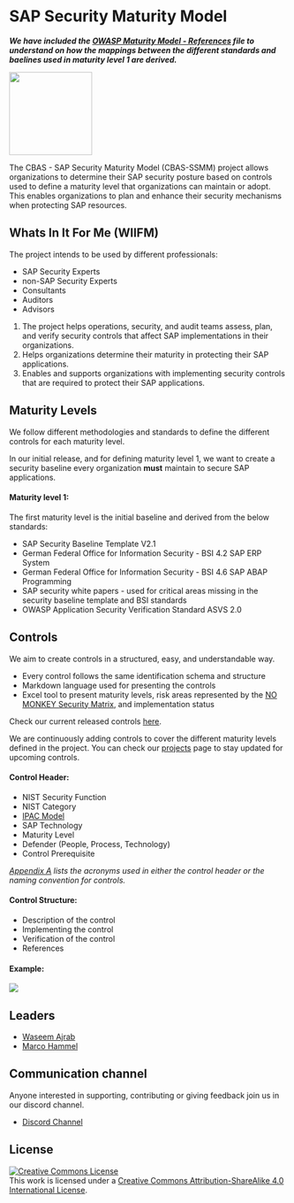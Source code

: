# SAP Security Maturity Model

__*We have included the [OWASP Maturity Model - References](https://github.com/NO-MONKEY/CBAS-SAP-SecurityMaturityModel/blob/master/OWASP%20Maturity%20Model%20-%20References.xlsx) file to understand on how the mappings between the different standards and baelines used in maturity level 1 are derived.*__

<img src="img/Silverback.png" width="150"/><br>


The CBAS - SAP Security Maturity Model (CBAS-SSMM) project allows organizations to determine their SAP security posture based on controls used to define a maturity level that organizations can maintain or adopt. This enables organizations to plan and enhance their security mechanisms when protecting SAP resources.


## Whats In It For Me (WIIFM)

The project intends to be used by different professionals:

- SAP Security Experts
- non-SAP Security Experts
- Consultants
- Auditors
- Advisors

1. The project helps operations, security, and audit teams assess, plan, and verify security controls that affect SAP implementations in their organizations.
2. Helps organizations determine their maturity in protecting their SAP applications.
3. Enables and supports organizations with implementing security controls that are required to protect their SAP applications.  

## Maturity Levels

We follow different methodologies and standards to define the different controls for each maturity level.

In our initial release, and for defining maturity level 1, we want to create a security baseline every organization __must__ maintain to secure SAP applications.

#### Maturity level 1:

The first maturity level is the initial baseline and derived from the below standards:

- SAP Security Baseline Template V2.1
- German Federal Office for Information Security - BSI 4.2 SAP ERP System
- German Federal Office for Information Security - BSI 4.6 SAP ABAP Programming
- SAP security white papers - used for critical areas missing in the security baseline template and BSI standards
- OWASP Application Security Verification Standard ASVS 2.0

## Controls

We aim to create controls in a structured, easy, and understandable way.

- Every control follows the same identification schema and structure
- Markdown language used for presenting the controls
- Excel tool to present maturity levels, risk areas represented by the [NO MONKEY Security Matrix](https://github.com/NO-MONKEY/CBAS-SAP/blob/master/No_MONKEY_Security_Matrix.md), and implementation status

Check our current released controls [here](https://github.com/NO-MONKEY/CBAS-SAP-SecurityMaturityModel/tree/master/Controls_en).

We are continuously adding controls to cover the different maturity levels defined in the project. You can check our [projects](https://github.com/NO-MONKEY/CBAS-SAP-SecurityMaturityModel/projects/1) page to stay updated for upcoming controls.

#### Control Header:

- NIST Security Function
- NIST Category
- [IPAC Model](https://github.com/NO-MONKEY/CBAS-SAP/blob/master/No_MONKEY_Security_Matrix.md)
- SAP Technology
- Maturity Level
- Defender (People, Process, Technology)
- Control Prerequisite

*[Appendix A](Appendix/Appendix_A_Acronyms.md) lists the acronyms used in either the control header or the naming convention for controls.*

#### Control Structure:

- Description of the control
- Implementing the control
- Verification of the control
- References

#### Example:

<img src="img/control.png"><br>


## Leaders
- [Waseem Ajrab](mailto:waseem.ajrab@no-monkey.com)
- [Marco Hammel](mailto:marco.hammel@no-monkey.com)


## Communication channel

Anyone interested in supporting, contributing or giving feedback join us in our discord channel.

* [Discord Channel](https://discord.gg/8c9jwUQ)

## License
<a rel="license" href="http://creativecommons.org/licenses/by-sa/4.0/"><img alt="Creative Commons License" style="border-width:0" src="https://i.creativecommons.org/l/by-sa/4.0/88x31.png" /></a>
<br />This work is licensed under a <a rel="license" href="http://creativecommons.org/licenses/by-sa/4.0/">Creative Commons Attribution-ShareAlike 4.0 International License</a>.
